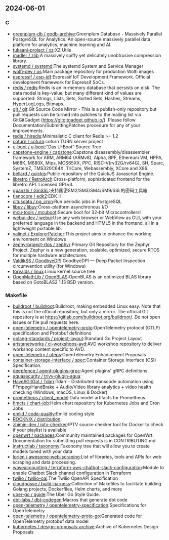 ## 2024-06-01

### C

* [greenplum-db / gpdb-archive](https://github.com/greenplum-db/gpdb-archive):Greenplum Database - Massively Parallel PostgreSQL for Analytics. An open-source massively parallel data platform for analytics, machine learning and AI.
* [tukaani-project / xz](https://github.com/tukaani-project/xz):XZ Utils
* [madler / zlib](https://github.com/madler/zlib):A massively spiffy yet delicately unobtrusive compression library.
* [systemd / systemd](https://github.com/systemd/systemd):The systemd System and Service Manager
* [wolfi-dev / os](https://github.com/wolfi-dev/os):Main package repository for production Wolfi images
* [espressif / esp-idf](https://github.com/espressif/esp-idf):Espressif IoT Development Framework. Official development framework for Espressif SoCs.
* [redis / redis](https://github.com/redis/redis):Redis is an in-memory database that persists on disk. The data model is key-value, but many different kind of values are supported: Strings, Lists, Sets, Sorted Sets, Hashes, Streams, HyperLogLogs, Bitmaps.
* [git / git](https://github.com/git/git):Git Source Code Mirror - This is a publish-only repository but pull requests can be turned into patches to the mailing list via GitGitGadget (https://gitgitgadget.github.io/). Please follow Documentation/SubmittingPatches procedure for any of your improvements.
* [redis / hiredis](https://github.com/redis/hiredis):Minimalistic C client for Redis >= 1.2
* [coturn / coturn](https://github.com/coturn/coturn):coturn TURN server project
* [u-boot / u-boot](https://github.com/u-boot/u-boot):"Das U-Boot" Source Tree
* [capstone-engine / capstone](https://github.com/capstone-engine/capstone):Capstone disassembly/disassembler framework for ARM, ARM64 (ARMv8), Alpha, BPF, Ethereum VM, HPPA, M68K, M680X, Mips, MOS65XX, PPC, RISC-V(rv32G/rv64G), SH, Sparc, SystemZ, TMS320C64X, TriCore, Webassembly, XCore and X86.
* [bellard / quickjs](https://github.com/bellard/quickjs):Public repository of the QuickJS Javascript Engine.
* [libretro / RetroArch](https://github.com/libretro/RetroArch):Cross-platform, sophisticated frontend for the libretro API. Licensed GPLv3.
* [guanzhi / GmSSL](https://github.com/guanzhi/GmSSL):支持国密SM2/SM3/SM4/SM9/SSL的密码工具箱
* [tianocore / edk2](https://github.com/tianocore/edk2):EDK II
* [citusdata / pg_cron](https://github.com/citusdata/pg_cron):Run periodic jobs in PostgreSQL
* [libuv / libuv](https://github.com/libuv/libuv):Cross-platform asynchronous I/O
* [mcu-tools / mcuboot](https://github.com/mcu-tools/mcuboot):Secure boot for 32-bit Microcontrollers!
* [webui-dev / webui](https://github.com/webui-dev/webui):Use any web browser or WebView as GUI, with your preferred language in the backend and HTML5 in the frontend, all in a lightweight portable lib.
* [valinet / ExplorerPatcher](https://github.com/valinet/ExplorerPatcher):This project aims to enhance the working environment on Windows
* [zephyrproject-rtos / zephyr](https://github.com/zephyrproject-rtos/zephyr):Primary Git Repository for the Zephyr Project. Zephyr is a new generation, scalable, optimized, secure RTOS for multiple hardware architectures.
* [ValdikSS / GoodbyeDPI](https://github.com/ValdikSS/GoodbyeDPI):GoodbyeDPI — Deep Packet Inspection circumvention utility (for Windows)
* [torvalds / linux](https://github.com/torvalds/linux):Linux kernel source tree
* [OpenMathLib / OpenBLAS](https://github.com/OpenMathLib/OpenBLAS):OpenBLAS is an optimized BLAS library based on GotoBLAS2 1.13 BSD version.

### Makefile

* [buildroot / buildroot](https://github.com/buildroot/buildroot):Buildroot, making embedded Linux easy. Note that this is not the official repository, but only a mirror. The official Git repository is at https://gitlab.com/buildroot.org/buildroot/. Do not open issues or file pull requests here.
* [open-telemetry / opentelemetry-proto](https://github.com/open-telemetry/opentelemetry-proto):OpenTelemetry protocol (OTLP) specification and Protobuf definitions
* [golang-standards / project-layout](https://github.com/golang-standards/project-layout):Standard Go Project Layout
* [aristanetworks / ci-workshops-avd](https://github.com/aristanetworks/ci-workshops-avd):AVD workshop repository to deliver workshop content specific to AVD.
* [open-telemetry / oteps](https://github.com/open-telemetry/oteps):OpenTelemetry Enhancement Proposals
* [container-storage-interface / spec](https://github.com/container-storage-interface/spec):Container Storage Interface (CSI) Specification.
* [deepfence / agent-plugins-grpc](https://github.com/deepfence/agent-plugins-grpc):Agent plugins' gRPC definitions
* [aquasecurity / trivy-plugin-aqua](https://github.com/aquasecurity/trivy-plugin-aqua):
* [HaveAGitGat / Tdarr](https://github.com/HaveAGitGat/Tdarr):Tdarr - Distributed transcode automation using FFmpeg/HandBrake + Audio/Video library analytics + video health checking (Windows, macOS, Linux & Docker)
* [prometheus / client_model](https://github.com/prometheus/client_model):Data model artifacts for Prometheus.
* [hmcts / chart-job](https://github.com/hmcts/chart-job):Helm chart repository for Kubernetes Jobs and Cron Jobs
* [emlid / code-quality](https://github.com/emlid/code-quality):Emlid coding style
* [ROCKNIX / distribution](https://github.com/ROCKNIX/distribution):
* [zhimin-dev / iptv-checker](https://github.com/zhimin-dev/iptv-checker):IPTV source checker tool for Docker to check if your playlist is available
* [openwrt / packages](https://github.com/openwrt/packages):Community maintained packages for OpenWrt. Documentation for submitting pull requests is in CONTRIBUTING.md
* [instructlab / taxonomy](https://github.com/instructlab/taxonomy):Taxonomy tree that will allow you to create models tuned with your data
* [lorien / awesome-web-scraping](https://github.com/lorien/awesome-web-scraping):List of libraries, tools and APIs for web scraping and data processing.
* [waveaccounting / terraform-aws-chatbot-slack-configuration](https://github.com/waveaccounting/terraform-aws-chatbot-slack-configuration):Module to enable Chatbot Slack channel configuration in Terraform
* [twilio / twilio-oai](https://github.com/twilio/twilio-oai):The Twilio OpenAPI Specification
* [cloudposse / build-harness](https://github.com/cloudposse/build-harness):Collection of Makefiles to facilitate building Golang projects, Dockerfiles, Helm charts, and more
* [uber-go / guide](https://github.com/uber-go/guide):The Uber Go Style Guide.
* [dbt-labs / dbt-codegen](https://github.com/dbt-labs/dbt-codegen):Macros that generate dbt code
* [open-telemetry / opentelemetry-specification](https://github.com/open-telemetry/opentelemetry-specification):Specifications for OpenTelemetry
* [open-telemetry / opentelemetry-proto-go](https://github.com/open-telemetry/opentelemetry-proto-go):Generated code for OpenTelemetry protobuf data model
* [kubernetes / design-proposals-archive](https://github.com/kubernetes/design-proposals-archive):Archive of Kubernetes Design Proposals
